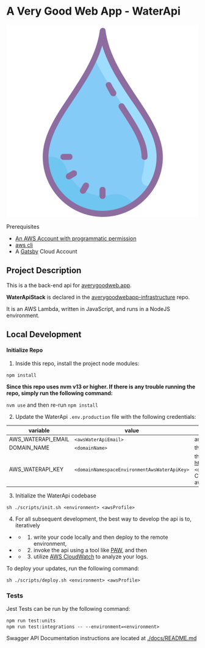 # A Very Good Web App - WaterApi

![WaterAPI Icon](./docs/redoc/img/icon-water.svg)

Prerequisites
- [An AWS Account with programmatic permission](https://aws.amazon.com/)
- [aws cli](https://docs.aws.amazon.com/cli/latest/userguide/cli-chap-welcome.html)
- A [Gatsby](https://gatsbyjs.com/) Cloud Account

## Project Description

This is a the back-end api for [averygoodweb.app](https://averygoodweb.app).

**WaterApiStack** is declared in the [averygoodwebapp-infrastructure](https://github.com/averygoodidea/averygoodwebapp-infrastructure) repo.

It is an AWS Lambda, written in JavaScript, and runs in a NodeJS environment.

## Local Development

#### Initialize Repo

1. Inside this repo, install the project node modules:

```
npm install
```

**Since this repo uses nvm v13 or higher. If there is any trouble running the repo, simply run the following command:**

`nvm use` and then re-run `npm install`

2. Update the WaterApi `.env.production` file with the following credentials:

| variable           | value                                        | description                                                                                                                                                                                                                     |
|--------------------|----------------------------------------------|---------------------------------------------------------------------------------------------------------------------------------------------------------------------------------------------------------------------------------|
| AWS_WATERAPI_EMAIL | `<awsWaterApiEmail>`                         | an admin email for your project                                                                                                                                                                                                 |
| DOMAIN_NAME        | `<domainName>`                               | this project's domain name                                                                                                                                                                                                      |
| AWS_WATERAPI_KEY   | `<domainNamespaceEnvironmentAwsWaterApiKey>` | the water api key which you can copy and paste from: https://console.aws.amazon.com/cloudformation/home `<domainNamespace>`-`<environment>`-stack > Outputs. Copy the "apikey" generated from the url located at awsWaterApiKey |

3. Initialize the WaterApi codebase

```
sh ./scripts/init.sh <environment> <awsProfile>
```

4. For all subsequent development, the best way to develop the api is to, iteratively

- - 1. write your code locally and then deploy to the remote environment,
- - 2. invoke the api using a tool like [PAW](https://paw.cloud/), and then
- - 3. utilize [AWS CloudWatch](https://console.aws.amazon.com/cloudwatch/home) to analyze your logs.

To deploy your updates, run the following command:

```
sh ./scripts/deploy.sh <environment> <awsProfile>
```

### Tests

Jest Tests can be run by the following command:
```
npm run test:units
npm run test:integrations -- --environment=<environment>
```

Swagger API Documentation instructions are located at [./docs/README.md](./docs/)
